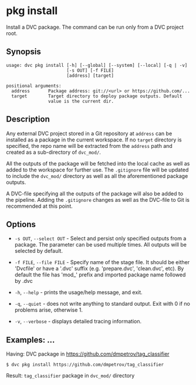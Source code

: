 # pkg install

Install a DVC package. The command can be run only from a DVC project root.

## Synopsis

```usage
usage: dvc pkg install [-h] [--global] [--system] [--local] [-q | -v]
                       [-s OUT] [-f FILE]
                       [address] [target]

positional arguments:
  address       Package address: git://<url> or https://github.com/...
  target        Target directory to deploy package outputs. Default
                value is the current dir.
```

## Description

Any external DVC project stored in a Git repository at `address` can be
installed as a package in the current workspace. If no `target` directory is
specified, the repo name will be extracted from the `address` path and created
as a sub-directory of `dvc_mod/`.

All the outputs of the package will be fetched into the local cache as well as
added to the workspace for further use. The `.gitignore` file will be updated to
include the `dvc_mod/` directory as well as all the aforementioned package
outputs.

A DVC-file specifying all the outputs of the package will also be added to the
pipeline. Adding the `.gitignore` changes as well as the DVC-file to Git is
recommended at this point.

## Options

- `-s OUT`, `--select OUT` - Select and persist only specified outputs from a
  package. The parameter can be used multiple times. All outputs will be
  selected by default.

- `-f FILE`, `--file FILE` - Specify name of the stage file. It should be either
  'Dvcfile' or have a '.dvc' suffix (e.g. 'prepare.dvc', 'clean.dvc', etc). By
  default the file has 'mod\_' prefix and imported package name followed by .dvc

- `-h`, `--help` - prints the usage/help message, and exit.

- `-q`, `--quiet` - does not write anything to standard output. Exit with 0 if
  no problems arise, otherwise 1.

- `-v`, `--verbose` - displays detailed tracing information.

## Examples: ...

Having: DVC package in https://github.com/dmpetrov/tag_classifier

```dvc
$ dvc pkg install https://github.com/dmpetrov/tag_classifier
```

Result: `tag_classifier` package in `dvc_mod/` directory
